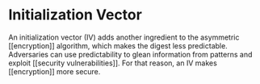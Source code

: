 # Initialization Vector

An initialization vector (IV) adds another ingredient to the asymmetric [[encryption]] algorithm, which makes the digest less predictable. Adversaries can use predictability to glean information from patterns and exploit [[security vulnerabilities]]. For that reason, an IV makes [[encryption]] more secure.